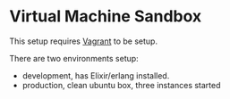 # Virtual Machine Sandbox

This setup requires [Vagrant](https://www.vagrantup.com/) to be setup.

There are two environments setup:

- development, has Elixir/erlang installed.
- production, clean ubuntu box, three instances started
